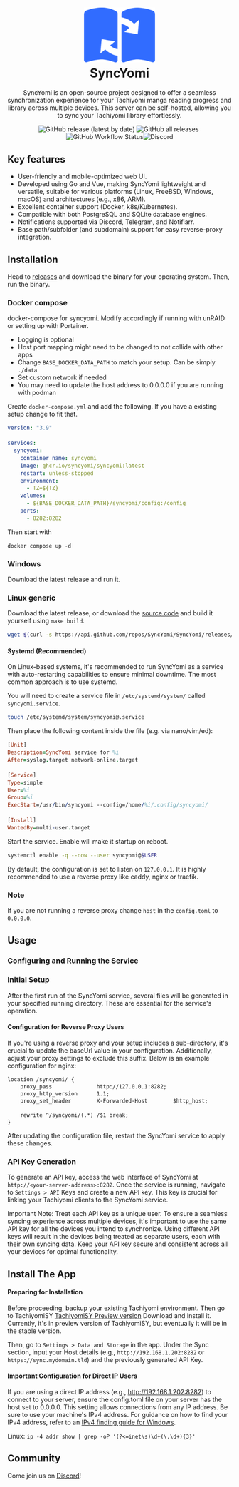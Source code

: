 <h1 style="text-align: center">
  <img alt="syncyomi logo" src=".github/images/logo.png" width="160px"/><br/>
  SyncYomi
</h1>

<p style="text-align: center">SyncYomi is an open-source project designed to offer a seamless synchronization experience for your Tachiyomi manga reading progress and library across multiple devices. This server can be self-hosted, allowing you to sync your Tachiyomi library effortlessly.</p>

<p style="text-align: center"><img alt="GitHub release (latest by date)" src="https://img.shields.io/github/v/release/SyncYomi/SyncYomi?style=for-the-badge">&nbsp;<img alt="GitHub all releases" src="https://img.shields.io/github/downloads/SyncYomi/SyncYomi/total?style=for-the-badge">&nbsp;<img alt="GitHub Workflow Status" src="https://img.shields.io/github/actions/workflow/status/SyncYomi/SyncYomi/release.yml?style=for-the-badge"><img alt="Discord" src="https://img.shields.io/discord/1099009852791083058?label=Discord&logo=discord&logoColor=blue&style=for-the-badge"></p>

<!-- <img alt="syncyomi ui" src=".github/images/syncyomi-front.png"/><br/> -->

<!-- ## Documentation -->

<!-- Installation guide and documentation can be found at https://syncyomi.com -->

## Key features

- User-friendly and mobile-optimized web UI.
- Developed using Go and Vue, making SyncYomi lightweight and versatile, suitable for various platforms (Linux, FreeBSD, Windows, macOS) and architectures (e.g., x86, ARM).
- Excellent container support (Docker, k8s/Kubernetes).
- Compatible with both PostgreSQL and SQLite database engines.
- Notifications supported via Discord, Telegram, and Notifiarr.
- Base path/subfolder (and subdomain) support for easy reverse-proxy integration.

## Installation

<!-- Full installation guide and documentation can be found at https://syncyomi.com -->

Head to [releases](https://flur.dev/Bookmark/releases) and download the binary for your operating system. Then, run the binary.

### Docker compose

docker-compose for syncyomi. Modify accordingly if running with unRAID or setting up with Portainer.

- Logging is optional
- Host port mapping might need to be changed to not collide with other apps
- Change `BASE_DOCKER_DATA_PATH` to match your setup. Can be simply `./data`
- Set custom network if needed
- You may need to update the host address to 0.0.0.0 if you are running with podman

Create `docker-compose.yml` and add the following. If you have a existing setup change to fit that.

```yml
version: "3.9"

services:
  syncyomi:
    container_name: syncyomi
    image: ghcr.io/syncyomi/syncyomi:latest
    restart: unless-stopped
    environment:
      - TZ=${TZ}
    volumes:
      - ${BASE_DOCKER_DATA_PATH}/syncyomi/config:/config
    ports:
      - 8282:8282
```

Then start with

    docker compose up -d

### Windows

Download the latest release and run it.

<!-- Check the windows setup guide [here](https://syncyomi.com/installation/windows) -->

### Linux generic

Download the latest release, or download the [source code](https://flur.dev/Bookmark/releases/latest) and build it yourself using `make build`.

```bash
wget $(curl -s https://api.github.com/repos/SyncYomi/SyncYomi/releases/latest | grep download | grep linux_x86_64 | cut -d\" -f4)
```

#### Systemd (Recommended)

On Linux-based systems, it's recommended to run SyncYomi as a service with auto-restarting capabilities to ensure minimal downtime. The most common approach is to use systemd.

You will need to create a service file in `/etc/systemd/system/` called `syncyomi.service`.

```bash
touch /etc/systemd/system/syncyomi@.service
```

Then place the following content inside the file (e.g. via nano/vim/ed):

```prolog
[Unit]
Description=SyncYomi service for %i
After=syslog.target network-online.target

[Service]
Type=simple
User=%i
Group=%i
ExecStart=/usr/bin/syncyomi --config=/home/%i/.config/syncyomi/

[Install]
WantedBy=multi-user.target
```

Start the service. Enable will make it startup on reboot.

```bash
systemctl enable -q --now --user syncyomi@$USER
```

By default, the configuration is set to listen on `127.0.0.1`. It is highly recommended to use a reverse proxy like caddy, nginx or traefik.

### Note
If you are not running a reverse proxy change `host` in the `config.toml` to `0.0.0.0`.

## Usage

### Configuring and Running the Service

### Initial Setup

After the first run of the SyncYomi service, several files will be generated in your specified running directory. These are essential for the service's operation.

#### Configuration for Reverse Proxy Users

If you're using a reverse proxy and your setup includes a sub-directory, it's crucial to update the baseUrl value in your configuration. Additionally, adjust your proxy settings to exclude this suffix. Below is an example configuration for nginx:

```nginx
location /syncyomi/ {
    proxy_pass              http://127.0.0.1:8282;
    proxy_http_version      1.1;
    proxy_set_header        X-Forwarded-Host        $http_host;

    rewrite ^/syncyomi/(.*) /$1 break;
}
```

After updating the configuration file, restart the SyncYomi service to apply these changes.

### API Key Generation

To generate an API key, access the web interface of SyncYomi at `http://<your-server-address>:8282`.
Once the service is running, navigate to `Settings > API` Keys and create a new API key. This key is crucial for linking your Tachiyomi clients to the SyncYomi service.

Important Note: Treat each API key as a unique user. To ensure a seamless syncing experience across multiple devices, it's important to use the same API key for all the devices you intend to synchronize. Using different API keys will result in the devices being treated as separate users, each with their own syncing data. Keep your API key secure and consistent across all your devices for optimal functionality.

## Install The App

#### Preparing for Installation

Before proceeding, backup your existing Tachiyomi environment. Then go to TachiyomiSY [TachiyomiSY Preview version](https://github.com/jobobby04/TachiyomiSYPreview/releases)
Download and Install it. Currently, it's in preview version of TachiyomiSY, but eventually it will be in the stable version.

Then, go to `Settings > Data and Storage` in the app. Under the Sync section, input your Host details (e.g., `http://192.168.1.202:8282` or `https://sync.mydomain.tld`) and the previously generated API Key.

#### Important Configuration for Direct IP Users

If you are using a direct IP address (e.g., http://192.168.1.202:8282) to connect to your server, ensure the config.toml file on your server has the host set to 0.0.0.0. This setting allows connections from any IP address. Be sure to use your machine's IPv4 address. For guidance on how to find your IPv4 address, refer to an [IPv4 finding guide for Windows](https://support.microsoft.com/en-us/windows/find-your-ip-address-5cf30435-114d-41a6-9c24-eed37b8e014b).

Linux:
`ip -4 addr show | grep -oP '(?<=inet\s)\d+(\.\d+){3}'`

## Community

Come join us on [Discord](https://discord.gg/aydqBWAZs8)!
